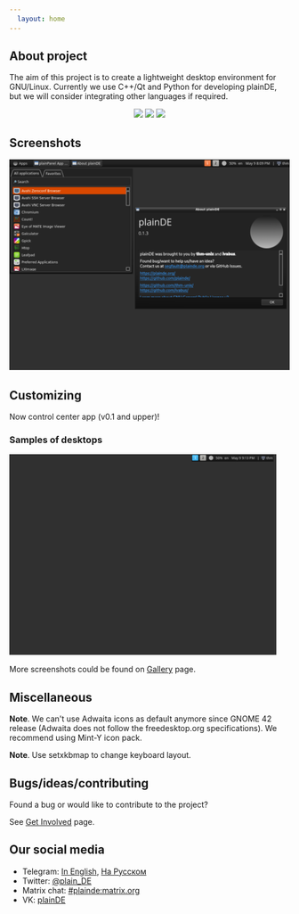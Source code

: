 ```yaml
---
  layout: home
---
```


## About project

The aim of this project is to create a lightweight desktop environment for GNU/Linux. Currently we use C++/Qt and Python for developing plainDE, but we will consider integrating other languages if required.

<div align=center>
  <img src="https://img.shields.io/github/last-commit/plainDE/plainPanel?style=flat">
  <img src="https://img.shields.io/github/license/plainDE/plainPanel?style=flat">
  <img src="https://img.shields.io/aur/version/plainpanel?style=flat">
</div>

## Screenshots

<img src="scr/scr0.1.3.png" width="640">

## Customizing

Now control center app (v0.1 and upper)!

### Samples of desktops

<img src="scr/tweaks/tweak_1.png" width="480">

More screenshots could be found on [Gallery](/gallery) page.

## Miscellaneous

**Note**. We can't use Adwaita icons as default anymore since GNOME 42 release (Adwaita does not follow the freedesktop.org specifications). We recommend using Mint-Y icon pack.

**Note**. Use setxkbmap to change keyboard layout.

## Bugs/ideas/contributing

Found a bug or would like to contribute to the project?

See <a href="https://plainde.org/pages/get-involved">Get Involved</a> page.

## Our social media

- Telegram: <a href="https://t.me/plainDENews">In English</a>, <a href="https://t.me/plainDENewsRUS">На Русском</a>
- Twitter: <a href="https://twitter.com/plain_DE">@plain_DE</a>
- Matrix chat: <a href="https://matrix.to/#/#plainde:matrix.org">#plainde:matrix.org</a>
- VK: <a href="https://vk.com/plainDE">plainDE</a>
